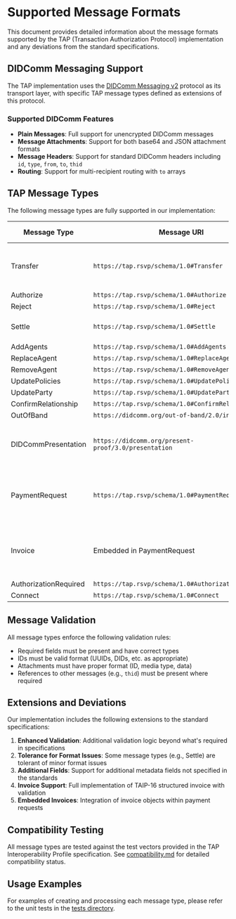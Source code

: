 # Supported Message Formats

This document provides detailed information about the message formats supported by the TAP (Transaction Authorization Protocol) implementation and any deviations from the standard specifications.

## DIDComm Messaging Support

The TAP implementation uses the [DIDComm Messaging v2](https://identity.foundation/didcomm-messaging/spec/) protocol as its transport layer, with specific TAP message types defined as extensions of this protocol.

### Supported DIDComm Features

- **Plain Messages**: Full support for unencrypted DIDComm messages
- **Message Attachments**: Support for both base64 and JSON attachment formats
- **Message Headers**: Support for standard DIDComm headers including `id`, `type`, `from`, `to`, `thid`
- **Routing**: Support for multi-recipient routing with `to` arrays

## TAP Message Types

The following message types are fully supported in our implementation:

| Message Type | Message URI | Standard Compliance | Notes |
|--------------|-------------|---------------------|-------|
| Transfer | `https://tap.rsvp/schema/1.0#Transfer` | Full | Supports both object and string representations of AssetId |
| Authorize | `https://tap.rsvp/schema/1.0#Authorize` | Full | - |
| Reject | `https://tap.rsvp/schema/1.0#Reject` | Full | - |
| Settle | `https://tap.rsvp/schema/1.0#Settle` | Full | Implementation is tolerant of format issues |
| AddAgents | `https://tap.rsvp/schema/1.0#AddAgents` | Full | - |
| ReplaceAgent | `https://tap.rsvp/schema/1.0#ReplaceAgent` | Full | - |
| RemoveAgent | `https://tap.rsvp/schema/1.0#RemoveAgent` | Full | - |
| UpdatePolicies | `https://tap.rsvp/schema/1.0#UpdatePolicies` | Full | - |
| UpdateParty | `https://tap.rsvp/schema/1.0#UpdateParty` | Full | - |
| ConfirmRelationship | `https://tap.rsvp/schema/1.0#ConfirmRelationship` | Full | - |
| OutOfBand | `https://didcomm.org/out-of-band/2.0/invitation` | Full | - |
| DIDCommPresentation | `https://didcomm.org/present-proof/3.0/presentation` | Full | Fully compliant with standard DIDComm present-proof protocol |
| PaymentRequest | `https://tap.rsvp/schema/1.0#PaymentRequest` | Full | TAIP-14 support with currency/asset options and embedded invoice |
| Invoice | Embedded in PaymentRequest | Full | TAIP-16 compliant structured invoice with line items and tax details |
| AuthorizationRequired | `https://tap.rsvp/schema/1.0#AuthorizationRequired` | Full | - |
| Connect | `https://tap.rsvp/schema/1.0#Connect` | Full | - |

## Message Validation

All message types enforce the following validation rules:

- Required fields must be present and have correct types
- IDs must be valid format (UUIDs, DIDs, etc. as appropriate)
- Attachments must have proper format (ID, media type, data)
- References to other messages (e.g., `thid`) must be present where required

## Extensions and Deviations

Our implementation includes the following extensions to the standard specifications:

1. **Enhanced Validation**: Additional validation logic beyond what's required in specifications
2. **Tolerance for Format Issues**: Some message types (e.g., Settle) are tolerant of minor format issues
3. **Additional Fields**: Support for additional metadata fields not specified in the standards
4. **Invoice Support**: Full implementation of TAIP-16 structured invoice with validation
5. **Embedded Invoices**: Integration of invoice objects within payment requests

## Compatibility Testing

All message types are tested against the test vectors provided in the TAP Interoperability Profile specification. See [compatibility.md](../prds/compatibility.md) for detailed compatibility status.

## Usage Examples

For examples of creating and processing each message type, please refer to the unit tests in the [tests directory](./tests/).

